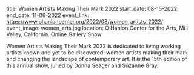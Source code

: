 title: Women Artists Making Their Mark 2022
start_date: 08-15-2022
end_date: 11-06-2022
event_link: https://www.ohanloncenter.org/2022/08/women_artists_2022/
event_image: women_arts.jpg
location: O’Hanlon Center for the Arts, Mill Valley, California. Online Gallery Show

Women Artists Making Their Mark 2022 is dedicated to living working artists known and yet to be discovered: women artists making their mark and changing the landscape of contemporary art. It is the 15th edition of this annual show, juried by Donna Seager and Suzanne Gray. 
